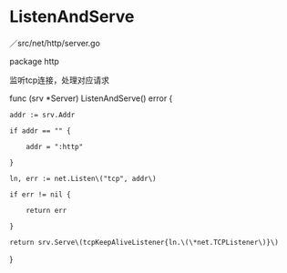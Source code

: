 # ListenAndServe

／src/net/http/server.go

package http

监听tcp连接，处理对应请求

func \(srv \*Server\) ListenAndServe\(\) error {

	addr := srv.Addr

	if addr == "" {

		addr = ":http"

	}

	ln, err := net.Listen\("tcp", addr\)

	if err != nil {

		return err

	}

	return srv.Serve\(tcpKeepAliveListener{ln.\(\*net.TCPListener\)}\)

}

